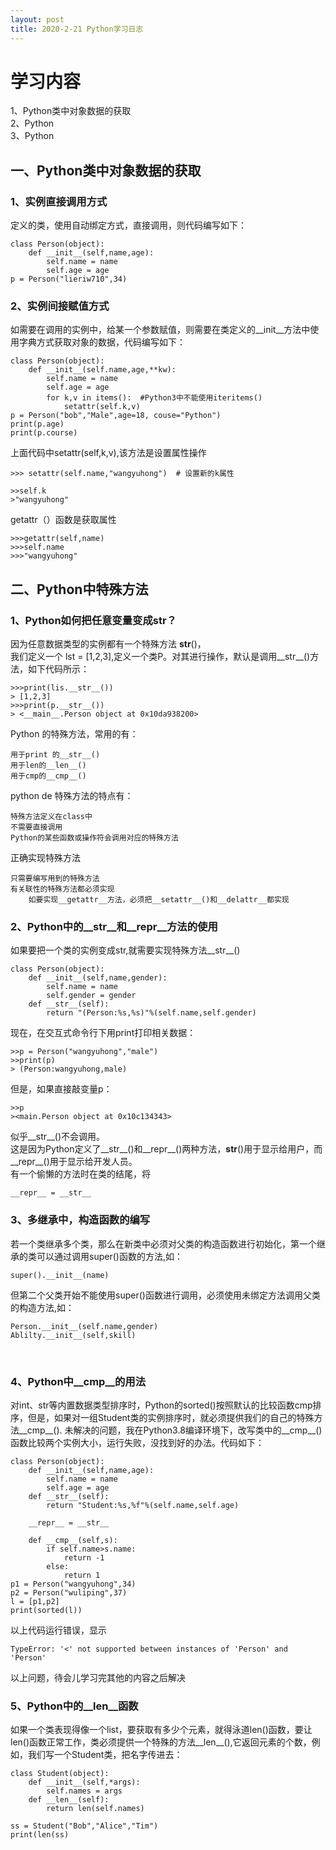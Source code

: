 ```yaml
---
layout: post
title: 2020-2-21 Python学习日志
---
```

# 学习内容
1、Python类中对象数据的获取<br>
2、Python<br>
3、Python<br>

## 一、Python类中对象数据的获取

### 1、实例直接调用方式

定义的类，使用自动绑定方式，直接调用，则代码编写如下：

	class Person(object):
		def __init__(self,name,age):
			self.name = name
			self.age = age
	p = Person("lieriw710",34)

### 2、实例间接赋值方式

如需要在调用的实例中，给某一个参数赋值，则需要在类定义的__init__方法中使用字典方式获取对象的数据，代码编写如下：

	class Person(object):
		def __init__(self.name,age,**kw):
			self.name = name
			self.age = age
			for k,v in items():  #Python3中不能使用iteritems()
				setattr(self.k,v)
	p = Person("bob","Male",age=18, couse="Python")
	print(p.age)
	print(p.course)

上面代码中setattr(self,k,v),该方法是设置属性操作 <br>
	
	>>> setattr(self.name,"wangyuhong")  # 设置新的k属性
	
	>>self.k
	>"wangyuhong"
getattr（）函数是获取属性<br>
	
	>>>getattr(self,name)
	>>>self.name
	>>>"wangyuhong"

## 二、Python中特殊方法

### 1、Python如何把任意变量变成str？

因为任意数据类型的实例都有一个特殊方法   __str__()，<br>
我们定义一个 lst = [1,2,3],定义一个类P。对其进行操作，默认是调用__str__()方法，如下代码所示：

	>>>print(lis.__str__())
	> [1,2,3]
	>>>print(p.__str__())
	> <__main__.Person object at 0x10da938200>
Python 的特殊方法，常用的有：

	用于print 的__str__()
	用于len的__len__()
	用于cmp的__cmp__()
python de 特殊方法的特点有：
	
	特殊方法定义在class中
	不需要直接调用
	Python的某些函数或操作符会调用对应的特殊方法

正确实现特殊方法
	
	只需要编写用到的特殊方法
	有关联性的特殊方法都必须实现
		如要实现__getattr__方法，必须把__setattr__()和__delattr__都实现

### 2、Python中的__str__和__repr__方法的使用

如果要把一个类的实例变成str,就需要实现特殊方法__str__()
	
	class Person(object):
		def __init__(self,name,gender):
			self.name = name
			self.gender = gender
		def __str__(self):
			return "(Person:%s,%s)"%(self.name,self.gender)
现在，在交互式命令行下用print打印相关数据：
	
	>>p = Person("wangyuhong","male")
	>>print(p)
	> (Person:wangyuhong,male)
但是，如果直接敲变量p：

	>>p
	><main.Person object at 0x10c134343>
似乎__str__()不会调用。<br/>
这是因为Python定义了__str__()和__repr__()两种方法，__str__()用于显示给用户，而__repr__()用于显示给开发人员。<br>
有一个偷懒的方法时在类的结尾，将

	__repr__ = __str__

### 3、多继承中，构造函数的编写

若一个类继承多个类，那么在新类中必须对父类的构造函数进行初始化，第一个继承的类可以通过调用super()函数的方法,如：

	super().__init__(name)
但第二个父类开始不能使用super()函数进行调用，必须使用未绑定方法调用父类的构造方法,如：

	Person.__init__(self.name,gender)
	Ablilty.__init__(self,skill)
</br>

### 4、Python中__cmp__的用法

对int、str等内置数据类型排序时，Python的sorted()按照默认的比较函数cmp排序，但是，如果对一组Student类的实例排序时，就必须提供我们的自己的特殊方法__cmp__().
未解决的问题，我在Python3.8编译环境下，改写类中的__cmp__()函数比较两个实例大小，运行失败，没找到好的办法。代码如下：

	class Person(object):
		def __init__(self,name,age):
			self.name = name
			self.age = age
		def __str__(self):
			return "Student:%s,%f"%(self.name,self.age)

		__repr__ = __str__

		def __cmp__(self,s):
			if self.name>s.name:
				return -1
			else:
				return 1
	p1 = Person("wangyuhong",34)
	p2 = Person("wuliping",37)
	l = [p1,p2]
	print(sorted(l))
以上代码运行错误，显示

	TypeError: '<' not supported between instances of 'Person' and 'Person'
以上问题，待会儿学习完其他的内容之后解决

### 5、Python中的__len__函数

如果一个类表现得像一个list，要获取有多少个元素，就得泳道len()函数，要让len()函数正常工作，类必须提供一个特殊的方法__len__(),它返回元素的个数，例如，我们写一个Student类，把名字传进去：

	class Student(object):
		def __init__(self,*args):
			self.names = args
		def __len__(self):
			return len(self.names)

	ss = Student("Bob","Alice","Tim")
	print(len(ss)


 


			

